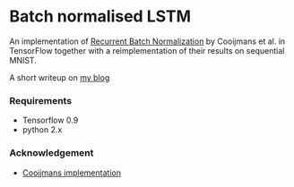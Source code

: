 # Batch normalised LSTM

An implementation of [Recurrent Batch Normalization](https://arxiv.org/abs/1603.09025) by Cooijmans et al. in TensorFlow together with a reimplementation of their results on sequential MNIST.

A short writeup on [my blog](http://olavnymoen.com/2016/07/07/rnn-batch-normalisation)

### Requirements

- Tensorflow 0.9
- python 2.x

### Acknowledgement

- [Cooijmans implementation](https://github.com/cooijmanstim/recurrent-batch-normalization)
